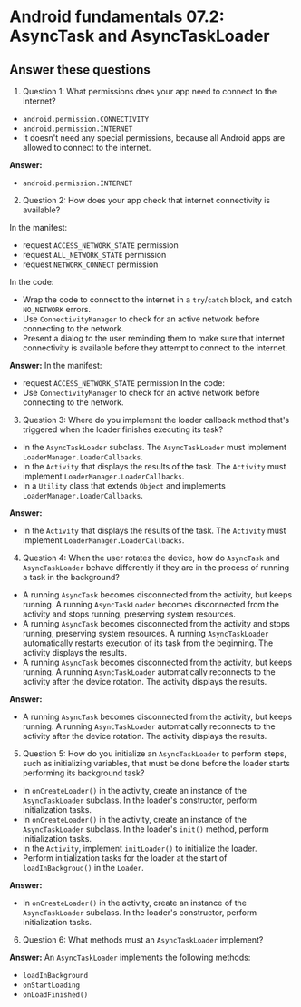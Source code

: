Android fundamentals 07.2: AsyncTask and AsyncTaskLoader
=======

Answer these questions
-----------

1. Question 1: What permissions does your app need to connect to the internet?
* `android.permission.CONNECTIVITY`
* `android.permission.INTERNET`
* It doesn't need any special permissions, because all Android apps are allowed to connect to the internet.

**Answer:**
* `android.permission.INTERNET`


2. Question 2: How does your app check that internet connectivity is available?

In the manifest:
* request `ACCESS_NETWORK_STATE` permission
* request `ALL_NETWORK_STATE` permission
* request `NETWORK_CONNECT` permission

In the code:
* Wrap the code to connect to the internet in a `try`/`catch` block, and catch `NO_NETWORK` errors.
* Use `ConnectivityManager` to check for an active network before connecting to the network.
* Present a dialog to the user reminding them to make sure that internet connectivity is available before they attempt to connect to the internet.

**Answer:**
In the manifest:
* request `ACCESS_NETWORK_STATE` permission
In the code:
* Use `ConnectivityManager` to check for an active network before connecting to the network.


3. Question 3: Where do you implement the loader callback method that's triggered when the loader finishes executing its task?
* In the `AsyncTaskLoader` subclass. The `AsyncTaskLoader` must implement `LoaderManager.LoaderCallbacks`.
* In the `Activity` that displays the results of the task. The `Activity` must implement `LoaderManager.LoaderCallbacks`.
* In a `Utility` class that extends `Object` and implements `LoaderManager.LoaderCallbacks`.

**Answer:**
* In the `Activity` that displays the results of the task. The `Activity` must implement `LoaderManager.LoaderCallbacks`.


4. Question 4: When the user rotates the device, how do `AsyncTask` and `AsyncTaskLoader` behave differently if they are in the process of running a task in the background?
* A running `AsyncTask` becomes disconnected from the activity, but keeps running. A running `AsyncTaskLoader` becomes disconnected from the activity and stops running, preserving system resources.
* A running `AsyncTask` becomes disconnected from the activity and stops running, preserving system resources. A running `AsyncTaskLoader` automatically restarts execution of its task from the beginning. The activity displays the results.
* A running `AsyncTask` becomes disconnected from the activity, but keeps running. A running `AsyncTaskLoader` automatically reconnects to the activity after the device rotation. The activity displays the results.

**Answer:**
* A running `AsyncTask` becomes disconnected from the activity, but keeps running. A running `AsyncTaskLoader` automatically reconnects to the activity after the device rotation. The activity displays the results.


5. Question 5: How do you initialize an `AsyncTaskLoader` to perform steps, such as initializing variables, that must be done before the loader starts performing its background task?
* In `onCreateLoader()` in the activity, create an instance of the `AsyncTaskLoader` subclass. In the loader's constructor, perform initialization tasks.
* In `onCreateLoader()` in the activity, create an instance of the `AsyncTaskLoader` subclass. In the loader's `init()` method, perform initialization tasks.
* In the `Activity`, implement `initLoader()` to initialize the loader.
* Perform initialization tasks for the loader at the start of `loadInBackgroud()` in the `Loader`.

**Answer:**
* In `onCreateLoader()` in the activity, create an instance of the `AsyncTaskLoader` subclass. In the loader's constructor, perform initialization tasks.


6. Question 6: What methods must an `AsyncTaskLoader` implement?

**Answer:**
An `AsyncTaskLoader` implements the following methods:
* `loadInBackground`
* `onStartLoading`
* `onLoadFinished()`



